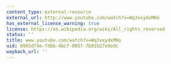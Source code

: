 ```yaml
---
content_type: external-resource
external_url: http://www.youtube.com/watch?v=Wq3vxydxMHo
has_external_license_warning: true
license: https://en.wikipedia.org/wiki/All_rights_reserved
status: ''
title: www.youtube.com/watch?v=Wq3vxydxMHo
uid: 0985df4e-fdbb-4bcf-805f-7b01b27e9edc
wayback_url: ''
---
```

